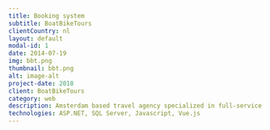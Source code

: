 ```yaml
---
title: Booking system
subtitle: BoatBikeTours
clientCountry: nl
layout: default
modal-id: 1
date: 2014-07-19
img: bbt.png
thumbnail: bbt.png
alt: image-alt
project-date: 2018
client: BoatBikeTours
category: web
description: Amsterdam based travel agency specialized in full-service bike-boat holidays. Operating tours all across the Europe in more than 12 countries. In less than 3 months we built booking system from scratch which replaced the current product that Boat Bike Tours was using. The system is implemented as a web appliaction built with ASP.NET server technology, JavaScript and VueJS on the web client, SQL Server for the database and hosted in Amazon Web Services. Salesforce integration, which includes Sales Cloud for capturing sales processes from lead to closed deals, Service Cloud for maintaining customer relationship and ongoing support, and Marketing Cloud to gather new leads and drive new business. We are also integrating Salesforce CRM with new booking system to keep all customer related data in one place. 
technologies: ASP.NET, SQL Server, Javascript, Vue.js
---
```

